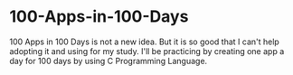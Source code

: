 100-Apps-in-100-Days
====================

100 Apps in 100 Days is not a new idea. But it is so good that I can't help adopting it and using for my study. I'll be practicing by creating one app a day for 100 days by using C Programming Language.
